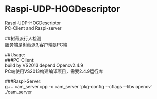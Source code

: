 # Raspi-UDP-HOGDescriptor<br>
Raspi-UDP-HOGDescriptor<br>
PC-Client and Raspi-server<br>

##树莓派行人检测<br>
服务端是树莓派3,客户端是PC端<br>

##Usage:<br>
###PC-Client:<br>
build by VS2013 depend Opencv2.4.9<br>
PC端使用VS2013构建编译项目，需要2.4.9运行库<br>

###Raspi-Server:<br>
g++ cam_server.cpp -o cam_server \`pkg-config --cflags --libs opencv\`<br>
./cam_server
